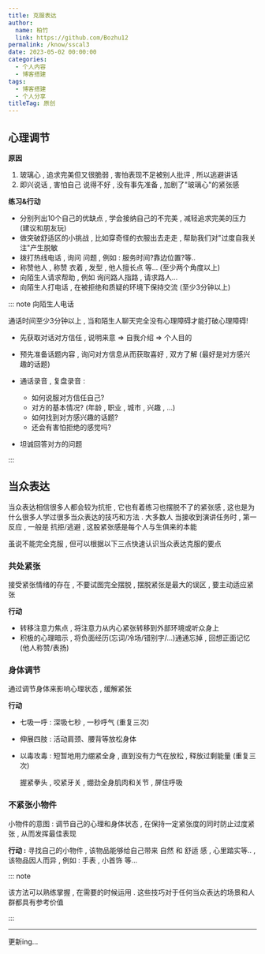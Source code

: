 ```yaml
---
title: 克服表达
author: 
  name: 柏竹
  link: https://github.com/Bozhu12
permalink: /know/sscal3
date: 2023-05-02 00:00:00
categories: 
  - 个人内容
  - 博客搭建
tags: 
  - 博客搭建
  - 个人分享
titleTag: 原创
---
```


## 心理调节

**原因** 

1. 玻璃心 , 追求完美但又很脆弱 , 害怕表现不足被别人批评 , 所以逃避讲话
2. 即兴说话 , 害怕自己 说得不好 , 没有事先准备 , 加剧了"玻璃心"的紧张感

**练习&行动**

- 分别列出10个自己的优缺点 , 学会接纳自己的不完美 , 减轻追求完美的压力 (建议和朋友玩)
- 做突破舒适区的小挑战 , 比如穿奇怪的衣服出去走走 , 帮助我们对"过度自我关注"产生脱敏
- 拨打热线电话 , 询问 问题 , 例如 : 服务时间?靠边位置?等..
- 称赞他人 , 称赞 衣着 , 发型 , 他人擅长点 等... (至少两个角度以上)
- 向陌生人请求帮助 , 例如 询问路人指路 , 请求路人...
- 向陌生人打电话 , 在被拒绝和质疑的环境下保持交流 (至少3分钟以上)

::: note 向陌生人电话

通话时间至少3分钟以上 , 当和陌生人聊天完全没有心理障碍才能打破心理障碍! 

- 先获取对话对方信任 , 说明来意 => 自我介绍 => 个人目的 

- 预先准备话题内容 , 询问对方信息从而获取喜好 , 双方了解 (最好是对方感兴趣的话题)

- 通话录音 , 复盘录音 : 
  - 如何说服对方信任自己?
  -  对方的基本情况? (年龄 , 职业 , 城市 , 兴趣 , ...)
  - 如何找到对方感兴趣的话题? 
  - 还会有害怕拒绝的感觉吗?
- 坦诚回答对方的问题

:::

## 当众表达

当众表达相信很多人都会较为抗拒 , 它也有着练习也摆脱不了的紧张感 , 这也是为什么很多人学过很多当众表达的技巧和方法 . 大多数人 当接收到演讲任务时 , 第一反应 , 一般是 抗拒/逃避 , 这股紧张感是每个人与生俱来的本能

虽说不能完全克服 , 但可以根据以下三点快速认识当众表达克服的要点

### 共处紧张

接受紧张情绪的存在 , 不要试图完全摆脱 , 摆脱紧张是最大的误区 , 要主动适应紧张 

**行动** 

- 转移注意力焦点 , 将注意力从内心紧张转移到外部环境或听众身上
- 积极的心理暗示 , 将负面经历(忘词/冷场/错别字/...)通通忘掉 , 回想正面记忆(他人称赞/表扬)

### 身体调节 

通过调节身体来影响心理状态 , 缓解紧张

**行动**

- 七吸一呼 : 深吸七秒 , 一秒呼气 (重复三次)

- 伸展四肢 : 活动肩颈、腰背等放松身体

- 以毒攻毒 : 短暂地用力绷紧全身 , 直到没有力气在放松 , 释放过剩能量 (重复三次)

  握紧拳头 , 咬紧牙关 , 绷劲全身肌肉和关节 , 屏住呼吸

### 不紧张小物件

小物件的意图 : 调节自己的心理和身体状态 , 在保持一定紧张度的同时防止过度紧张 , 从而发挥最佳表现

**行动 :** 寻找自己的小物件 , 该物品能够给自己带来 自然 和 舒适 感 , 心里踏实等.. , 该物品因人而异 , 例如 : 手表 , 小首饰 等... 

::: note

该方法可以熟练掌握 , 在需要的时候运用 . 这些技巧对于任何当众表达的场景和人群都具有参考价值

:::



---

更新ing...



















































